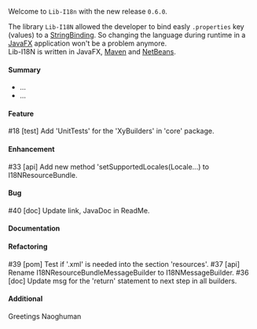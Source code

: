 Welcome to `Lib-I18n` with the new release `0.6.0`.

The library `Lib-I18N` allowed the developer to bind easly `.properties` key (values) 
to a [StringBinding]. So changing the language during runtime in a [JavaFX] application 
won't be a problem anymore.  
Lib-I18N is written in JavaFX, [Maven] and [NetBeans].



#### Summary
* ...
* ...



#### Feature
#18 [test] Add 'UnitTests' for the 'XyBuilders' in 'core' package.



#### Enhancement
#33 [api] Add new method 'setSupportedLocales(Locale...) to I18NResourceBundle.



#### Bug
#40 [doc] Update link, JavaDoc in ReadMe.



#### Documentation



#### Refactoring
#39 [pom] Test if '.xml' is needed into the section 'resources'.
#37 [api] Rename I18NResourceBundleMessageBuilder to I18NMessageBuilder.
#36 [doc] Update msg for the 'return' statement to next step in all builders.



#### Additional



Greetings
Naoghuman



[//]: # (Issues which will be integrated in this release)



[//]: # (Links)
[JavaFX]:http://docs.oracle.com/javase/8/javase-clienttechnologies.htm
[Maven]:http://maven.apache.org/
[NetBeans]:https://netbeans.org/
[StringBinding]:https://docs.oracle.com/javase/8/javafx/api/javafx/beans/binding/StringBinding.html

